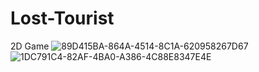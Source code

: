 # Lost-Tourist
2D Game
![89D415BA-864A-4514-8C1A-620958267D67](https://user-images.githubusercontent.com/76705491/220347776-6c0f4968-35ee-4239-a8e0-7f57da0d246a.jpg)
![1DC791C4-82AF-4BA0-A386-4C88E8347E4E](https://user-images.githubusercontent.com/76705491/220347800-51062219-c5cd-4542-9cda-5f091eec29b2.jpg)
